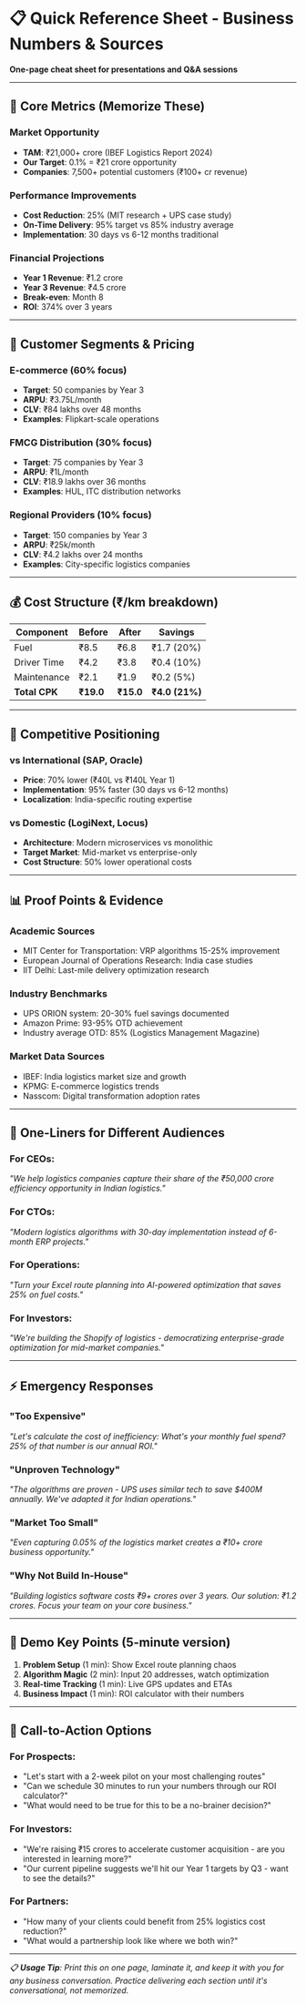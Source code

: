 # 📋 Quick Reference Sheet - Business Numbers & Sources
**One-page cheat sheet for presentations and Q&A sessions**

---

## 🎯 Core Metrics (Memorize These)

### **Market Opportunity**
- **TAM**: ₹21,000+ crore (IBEF Logistics Report 2024)
- **Our Target**: 0.1% = ₹21 crore opportunity
- **Companies**: 7,500+ potential customers (₹100+ cr revenue)

### **Performance Improvements**
- **Cost Reduction**: 25% (MIT research + UPS case study)
- **On-Time Delivery**: 95% target vs 85% industry average
- **Implementation**: 30 days vs 6-12 months traditional

### **Financial Projections**
- **Year 1 Revenue**: ₹1.2 crore
- **Year 3 Revenue**: ₹4.5 crore  
- **Break-even**: Month 8
- **ROI**: 374% over 3 years

---

## 🏢 Customer Segments & Pricing

### **E-commerce (60% focus)**
- **Target**: 50 companies by Year 3
- **ARPU**: ₹3.75L/month
- **CLV**: ₹84 lakhs over 48 months
- **Examples**: Flipkart-scale operations

### **FMCG Distribution (30% focus)**
- **Target**: 75 companies by Year 3  
- **ARPU**: ₹1L/month
- **CLV**: ₹18.9 lakhs over 36 months
- **Examples**: HUL, ITC distribution networks

### **Regional Providers (10% focus)**
- **Target**: 150 companies by Year 3
- **ARPU**: ₹25k/month
- **CLV**: ₹4.2 lakhs over 24 months
- **Examples**: City-specific logistics companies

---

## 💰 Cost Structure (₹/km breakdown)

| **Component** | **Before** | **After** | **Savings** |
|--------------|------------|-----------|-------------|
| Fuel | ₹8.5 | ₹6.8 | ₹1.7 (20%) |
| Driver Time | ₹4.2 | ₹3.8 | ₹0.4 (10%) |
| Maintenance | ₹2.1 | ₹1.9 | ₹0.2 (5%) |
| **Total CPK** | **₹19.0** | **₹15.0** | **₹4.0 (21%)** |

---

## 🎯 Competitive Positioning

### **vs International (SAP, Oracle)**
- **Price**: 70% lower (₹40L vs ₹140L Year 1)
- **Implementation**: 95% faster (30 days vs 6-12 months)
- **Localization**: India-specific routing expertise

### **vs Domestic (LogiNext, Locus)**  
- **Architecture**: Modern microservices vs monolithic
- **Target Market**: Mid-market vs enterprise-only
- **Cost Structure**: 50% lower operational costs

---

## 📊 Proof Points & Evidence

### **Academic Sources**
- MIT Center for Transportation: VRP algorithms 15-25% improvement
- European Journal of Operations Research: India case studies
- IIT Delhi: Last-mile delivery optimization research

### **Industry Benchmarks**
- UPS ORION system: 20-30% fuel savings documented
- Amazon Prime: 93-95% OTD achievement
- Industry average OTD: 85% (Logistics Management Magazine)

### **Market Data Sources**
- IBEF: India logistics market size and growth
- KPMG: E-commerce logistics trends
- Nasscom: Digital transformation adoption rates

---

## 🎤 One-Liners for Different Audiences

### **For CEOs:**
*"We help logistics companies capture their share of the ₹50,000 crore efficiency opportunity in Indian logistics."*

### **For CTOs:**
*"Modern logistics algorithms with 30-day implementation instead of 6-month ERP projects."*

### **For Operations:**
*"Turn your Excel route planning into AI-powered optimization that saves 25% on fuel costs."*

### **For Investors:**
*"We're building the Shopify of logistics - democratizing enterprise-grade optimization for mid-market companies."*

---

## ⚡ Emergency Responses

### **"Too Expensive"**
*"Let's calculate the cost of inefficiency: What's your monthly fuel spend? 25% of that number is our annual ROI."*

### **"Unproven Technology"**
*"The algorithms are proven - UPS uses similar tech to save $400M annually. We've adapted it for Indian operations."*

### **"Market Too Small"**
*"Even capturing 0.05% of the logistics market creates a ₹10+ crore business opportunity."*

### **"Why Not Build In-House"**
*"Building logistics software costs ₹9+ crores over 3 years. Our solution: ₹1.2 crores. Focus your team on your core business."*

---

## 📱 Demo Key Points (5-minute version)

1. **Problem Setup** (1 min): Show Excel route planning chaos
2. **Algorithm Magic** (2 min): Input 20 addresses, watch optimization
3. **Real-time Tracking** (1 min): Live GPS updates and ETAs
4. **Business Impact** (1 min): ROI calculator with their numbers

---

## 🎯 Call-to-Action Options

### **For Prospects:**
- "Let's start with a 2-week pilot on your most challenging routes"
- "Can we schedule 30 minutes to run your numbers through our ROI calculator?"
- "What would need to be true for this to be a no-brainer decision?"

### **For Investors:**
- "We're raising ₹15 crores to accelerate customer acquisition - are you interested in learning more?"
- "Our current pipeline suggests we'll hit our Year 1 targets by Q3 - want to see the details?"

### **For Partners:**
- "How many of your clients could benefit from 25% logistics cost reduction?"
- "What would a partnership look like where we both win?"

---

*📋 **Usage Tip**: Print this on one page, laminate it, and keep it with you for any business conversation. Practice delivering each section until it's conversational, not memorized.*